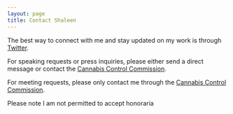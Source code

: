 ```yaml
---
layout: page
title: Contact Shaleen
---
```

The best way to connect with me and stay updated on my work is through [Twitter](https://twitter.com/shaleentitle).

For speaking requests or press inquiries, please either send a direct message or contact the [Cannabis Control Commission](https://mass-cannabis-control.com/contact/).

For meeting requests, please only contact me through the [Cannabis Control Commission](https://mass-cannabis-control.com/contact/).

Please note I am not permitted to accept honoraria